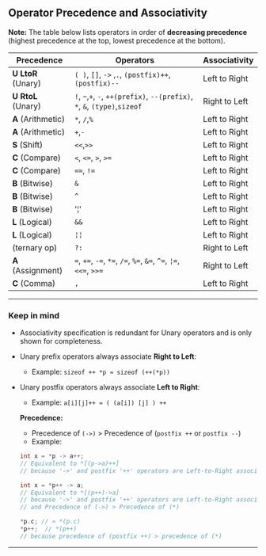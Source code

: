 ## Operator Precedence and Associativity


**Note:** The table below lists operators in order of **decreasing precedence** (highest precedence at the top, lowest precedence at the bottom).

| **Precedence** | **Operators**   | **Associativity**    |
|----------------|-----------------|----------------------|
| **U LtoR** (Unary) | `( )`, `[]`, `->` ,`.`,  `(postfix)++`, `(postfix)--` | Left to Right        |
| **U RtoL** (Unary) | `!`, `~`,`+`, `-`, `++(prefix)`, `--(prefix)`, `*`, `&`, `(type)`,`sizeof`| Right to Left |
| **A** (Arithmetic)  | `*`, `/`,`%` | Left to Right        |
| **A** (Arithmetic)  | `+`,`-` | Left to Right        |
| **S** (Shift)  | `<<`,`>>`    | Left to Right        |
| **C** (Compare) | `<`, `<=`, `>`, `>=` | Left to Right        |
| **C** (Compare) | `==`, `!=` | Left to Right        |
| **B** (Bitwise) | `&`  | Left to Right        |
| **B** (Bitwise) | `^`  | Left to Right        |
| **B** (Bitwise) | '¦'  | Left to Right        |
| **L** (Logical) | `&&` | Left to Right        |
| **L** (Logical) | `¦¦` | Left to Right        |
| (ternary op)    | `?:` | Right to Left        |
| **A** (Assignment) | `=`, `+=`, `-=`, `*=`, `/=`, `%=`, `&=`, `^=`, `¦=`, `<<=`, `>>=` | Right to Left        |
| **C** (Comma)   |`,`   | Left to Right        |

---

### Keep in mind

- Associativity specification is redundant for Unary operators and is only shown for completeness.
- Unary prefix operators always associate **Right to Left**:
  - Example: `sizeof ++ *p ≈ sizeof (++(*p))`
- Unary postfix operators always associate **Left to Right**:
  - Example: `a[i][j]++ ≈ ( (a[i]) [j] ) ++`


  **Precedence:**
  - Precedence of `(->)` > Precedence of (`postfix ++` or `postfix --`)
  - Example:

  ```c++
  int x = *p -> a++;
  // Equivalent to *[(p->a)++]
  // because '->' and postfix '++' operators are Left-to-Right associative.

  int x = *p++ -> a;
  // Equivalent to *[(p++)->a]
  // because '->' and postfix '++' operators are Left-to-Right associative
  // and Precedence of (->) > Precedence of (*)

  *p.c; // ≈ *(p.c)
  *p++;  // *(p++)
  // because precedence of (postfix ++) > precedence of (*)

  ```
---
